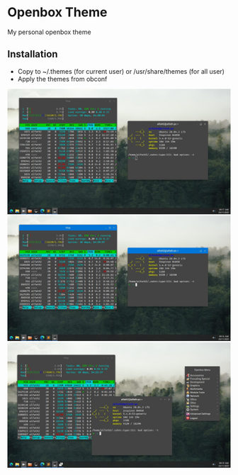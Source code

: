 # Openbox Theme
My personal openbox theme

## Installation
- Copy to ~/.themes (for current user) or /usr/share/themes (for all user)
- Apply the themes from obconf

![Simple Black](simple-black.jpg)
![Simple Blue](simple-blue.jpg)
![Arrow](arrow.jpg)
